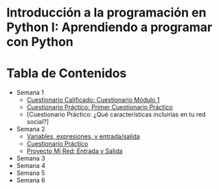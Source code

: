 # Introducción a la programación en Python I: Aprendiendo a programar con Python


Tabla de Contenidos
===================
<!--ts-->
  * Semana 1
    * [Cuestionario Calificado: Cuestionario Módulo 1](semana-1/cuestionario-modulo-1.md)
    * [Cuestionario Práctico: Primer Cuestionario Práctico](semana-1/primer-cuestionario-practico.md)
    * [Cuestionario Práctico: ¿Qué características incluirías en tu red social?]
  * Semana 2
    * [Variables, expresiones, y entrada/salida](semana-2/cuestionario-calificado.md)
    * [Cuestionario Práctico](semana-2/cuestionario-practico.md)
    * [Proyecto Mi Red: Entrada y Salida](semana-2/proyecto-mi-red-entrada-y-salida.md)
  * Semana 3
  * Semana 4
  * Semana 5
  * Semana 6
<!--te-->